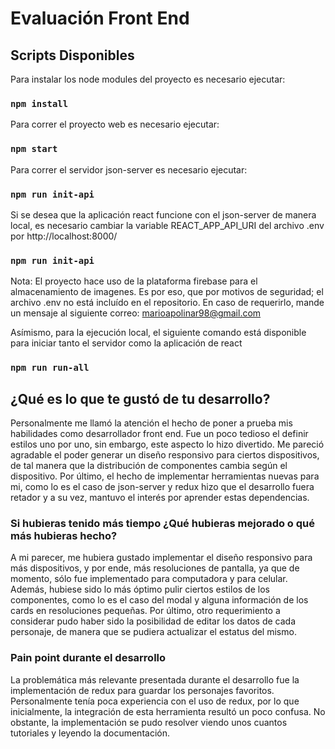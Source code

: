 # Evaluación Front End

## Scripts Disponibles


Para instalar los node modules del proyecto es necesario ejecutar:

### `npm install`

Para correr el proyecto web es necesario ejecutar:

### `npm start`

Para correr el servidor json-server es necesario ejecutar:

### `npm run init-api`

Si se desea que la aplicación react funcione con el json-server de manera local, es necesario cambiar la variable REACT_APP_API_URI del archivo .env por http://localhost:8000/

### `npm run init-api`

Nota: El proyecto hace uso de la plataforma firebase para el almacenamiento de imagenes. Es por eso, que por motivos de seguridad; el archivo .env no está incluído en el repositorio. En caso de requerirlo, mande un mensaje al siguiente correo: marioapolinar98@gmail.com

Asímismo, para la ejecución local, el siguiente comando está disponible para iniciar tanto el servidor como la aplicación de react

### `npm run run-all`


## ¿Qué es lo que te gustó de tu desarrollo?

Personalmente me llamó la atención el hecho de poner a prueba mis habilidades como desarrollador front end. Fue un poco tedioso el definir estilos uno por uno, sin embargo, este aspecto lo hizo divertido. Me pareció agradable el poder generar un diseño responsivo para ciertos dispositivos, de tal manera que la distribución de componentes cambia según el dispositivo.
Por último, el hecho de implementar herramientas nuevas para mi, como lo es el caso de json-server y redux hizo que el desarrollo fuera retador y a su vez, mantuvo el interés por aprender estas dependencias.

### Si hubieras tenido más tiempo ¿Qué hubieras mejorado o qué más hubieras hecho?

A mi parecer, me hubiera gustado implementar el diseño responsivo para más dispositivos, y por ende, más resoluciones de pantalla, ya que de momento, sólo fue implementado para computadora y para celular. Además, hubiese sido lo más óptimo pulir ciertos estilos de los componentes, como lo es el caso del modal y alguna información de los cards en resoluciones pequeñas.
Por último, otro requerimiento a considerar pudo haber sido la posibilidad de editar los datos de cada personaje, de manera que se pudiera actualizar el estatus del mismo.

### Pain point durante el desarrollo

La problemática más relevante presentada durante el desarrollo fue la implementación de redux para guardar los personajes favoritos. Personalmente tenía poca experiencia con el uso de redux, por lo que inicialmente, la integración de esta herramienta resultó un poco confusa. No obstante, la implementación se pudo resolver viendo unos cuantos tutoriales y leyendo la documentación.